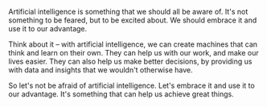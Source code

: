 

Artificial intelligence is something that we should all be aware of. It's not something to be feared, but to be excited about. We should embrace it and use it to our advantage.

Think about it – with artificial intelligence, we can create machines that can think and learn on their own. They can help us with our work, and make our lives easier. They can also help us make better decisions, by providing us with data and insights that we wouldn't otherwise have.

So let's not be afraid of artificial intelligence. Let's embrace it and use it to our advantage. It's something that can help us achieve great things.
